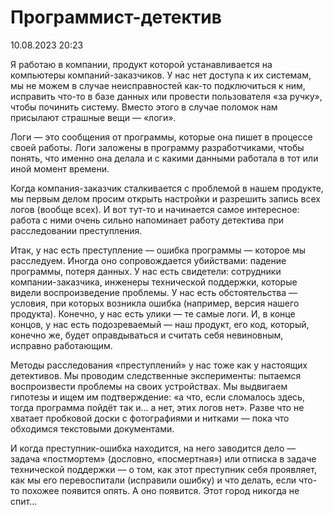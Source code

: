# Программист-детектив

<div class="article-publication-date">
    <time datetime="2023-08-10 20:23">10.08.2023 20:23</time>
</div>

Я работаю в компании, продукт которой устанавливается на компьютеры компаний-заказчиков. У нас нет доступа к их системам, мы не можем в случае неисправностей как-то подключиться к ним, исправить что-то в базе данных или провести пользователя «за ручку», чтобы починить систему. Вместо этого в случае поломок нам присылают страшные вещи — «логи».

Логи — это сообщения от программы, которые она пишет в процессе своей работы. Логи заложены в программу разработчиками, чтобы понять, что именно она делала и с какими данными работала в тот или иной момент времени.

Когда компания-заказчик сталкивается с проблемой в нашем продукте, мы первым делом просим открыть настройки и разрешить запись всех логов (вообще всех). И вот тут-то и начинается самое интересное: работа с ними очень сильно напоминает работу детектива при расследовании преступления.

Итак, у нас есть преступление — ошибка программы — которое мы расследуем. Иногда оно сопровождается убийствами: падение программы, потеря данных. У нас есть свидетели: сотрудники компании-заказчика, инженеры технической поддержки, которые видели воспроизведение проблемы. У нас есть обстоятельства — условия, при которых возникла ошибка (например, версия нашего продукта). Конечно, у нас есть улики — те самые логи. И, в конце концов, у нас есть подозреваемый — наш продукт, его код, который, конечно же, будет оправдываться и считать себя невиновным, исправно работающим. 

Методы расследования «преступлений» у нас тоже как у настоящих детективов. Мы проводим следственные эксперименты: пытаемся воспроизвести проблемы на своих устройствах. Мы выдвигаем гипотезы и ищем им подтверждение: «а что, если сломалось здесь, тогда программа пойдёт так и... а нет, этих логов нет». Разве что не хватает пробковой доски с фотографиями и нитками — пока что обходимся текстовыми документами.

И когда преступник-ошибка находится, на него заводится дело — задача «постмортем» (дословно, «посмертная») или отписка в задаче технической поддержки — о том, как этот преступник себя проявляет, как мы его перевоспитали (исправили ошибку) и что делать, если что-то похожее появится опять. А оно появится. Этот город никогда не спит...